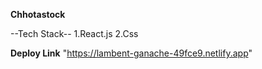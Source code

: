 **Chhotastock**


--Tech Stack--
1.React.js
2.Css

**Deploy Link**
"https://lambent-ganache-49fce9.netlify.app"

